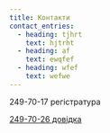 ```yaml
---
title: Контакти
contact_entries:
  - heading: tjhrt
    text: hjtrht
  - heading: af
    text: ewqfef
  - heading: wfef
    text: wefwe
---
```

249-70-17 регістратура 

[249-70-26 довідка](https://geektimes.ru/all/page2/)
